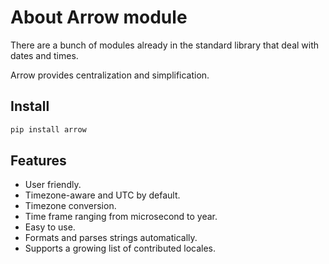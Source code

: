# About Arrow module

There are a bunch of modules already in the standard library that deal with dates and times.

Arrow provides centralization and simplification.

## Install

```cmd
pip install arrow
```

## Features 
- User friendly.
- Timezone-aware and UTC by default.
- Timezone conversion.
- Time frame ranging from microsecond to year.
- Easy to use.
- Formats and parses strings automatically.
- Supports a growing list of contributed locales.